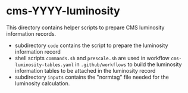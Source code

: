 # cms-YYYY-luminosity

This directory contains helper scripts to prepare CMS luminosity information records.

- subdirectory `code` contains the script to prepare the luminosity information record
- shell scripts `commands.sh` and `prescale.sh` are used in workflow `cms-luminosity-tables.yaml` in `.github/workflows` to build the luminosity information tables to be attached in the luminosity record 
- subdirectory `inputs` contains the "normtag" file needed for the luminosity calculation.